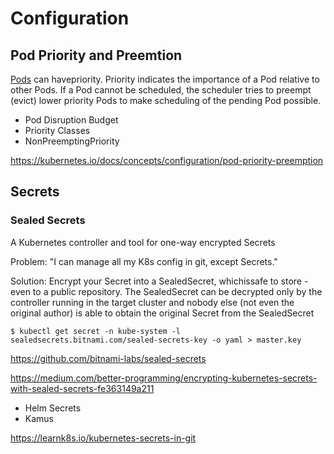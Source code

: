 # Configuration

## Pod Priority and Preemtion

[Pods](https://kubernetes.io/docs/user-guide/pods) can havepriority. Priority indicates the importance of a Pod relative to other Pods. If a Pod cannot be scheduled, the scheduler tries to preempt (evict) lower priority Pods to make scheduling of the pending Pod possible.

- Pod Disruption Budget
- Priority Classes
- NonPreemptingPriority

https://kubernetes.io/docs/concepts/configuration/pod-priority-preemption

## Secrets

### Sealed Secrets

A Kubernetes controller and tool for one-way encrypted Secrets

Problem: "I can manage all my K8s config in git, except Secrets."

Solution: Encrypt your Secret into a SealedSecret, whichissafe to store - even to a public repository. The SealedSecret can be decrypted only by the controller running in the target cluster and nobody else (not even the original author) is able to obtain the original Secret from the SealedSecret

`$ kubectl get secret -n kube-system -l sealedsecrets.bitnami.com/sealed-secrets-key -o yaml > master.key`

https://github.com/bitnami-labs/sealed-secrets

https://medium.com/better-programming/encrypting-kubernetes-secrets-with-sealed-secrets-fe363149a211

- Helm Secrets
- Kamus

https://learnk8s.io/kubernetes-secrets-in-git
